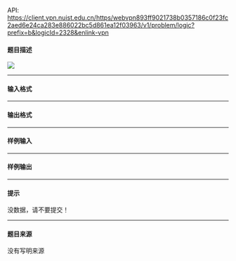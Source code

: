 API: https://client.vpn.nuist.edu.cn/https/webvpn893ff9021738b0357186c0f23fc2aed6e24ca283e886022bc5d861ea12f03963/v1/problem/logic?prefix=b&logicId=2328&enlink-vpn

#### 题目描述

![](../file/2328_0.jpg)

---

#### 输入格式

---

#### 输出格式

---

#### 样例输入

---

#### 样例输出

---

#### 提示

没数据，请不要提交！

---

#### 题目来源

没有写明来源